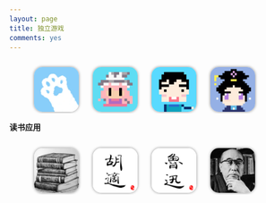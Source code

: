 ```yaml
---
layout: page
title: 独立游戏
comments: yes
---
```


<head>
	<meta http-equiv="Content-Type" content="text/html; charset=gb2312" />
	<style>
	 	li.icon {
		list-style:none;
		float:left;
		width: 90px;
        margin-left: 15px;
		}
		img.iconimg {
		width:80px;
		height:80px;
		border-radius:15px;
		box-shadow: 0px 0px 5px #888888;
		}
		div.apps {
		overflow:hidden;
		white-space:nowrap;
        margin-left: 5px;
		}
		</style>
</head>
<div class = "apps">
    <ul>
    <li class = "icon">
        <a title="晴书" href="https://itunes.apple.com/cn/app/id1543087372/"><img class = "iconimg" alt="晴书" src="/blogImages/qingshu.png" width="80"></a>
    </li>
    <li class = "icon">
        <a title="Puppy Touch (iPhone / iPad)" href="https://itunes.apple.com/cn/app/id1104761965/"><img class = "iconimg" alt="Puppy Touch (iPhone / iPad)" src="/blogImages/puppytouch.png" width="80"></a>
    </li>
    <li class = "icon">
        <a title="全蛋流水线 (iPhone / iPad)" href="https://itunes.apple.com/cn/app/id1018629225"><img class = "iconimg" alt="全蛋流水线 (iPhone / iPad)" src="/blogImages/petpipeline.png" width="80"></a>
    </li>
    <li class ="icon">
        <a title="后宫Run (iPhone / iPad)" href="https://itunes.apple.com/cn/app/id994161640"><img class = "iconimg" alt="后宫Run (iPhone / iPad)" src="/blogImages/zhenhuanrun.png" width="80"></a>
    </li>
    </ul>
</div>

**读书应用**

<div class = "apps">
    <ul>
    <li class = "icon">
        <a title="人生必读的100本书" href="https://itunes.apple.com/cn/app/id1358312595?mt=8"><img class = "iconimg" alt="人生必读的100本书" src="/blogImages/books100.png" width="80"></a>
    </li>
    <li class = "icon">
        <a title="胡适文集" href="https://itunes.apple.com/cn/app/id1375322263?mt=8"><img class = "iconimg" alt="胡适文集" src="/blogImages/hushi.png" width="80"></a>
    </li>
    <li class ="icon">
        <a title="鲁迅杂文小说集" href="https://itunes.apple.com/cn/app/id1375316899?mt=8"><img class = "iconimg" alt="鲁迅杂文小说集" src="/blogImages/luxun.png" width="80"></a>
    </li>
	<li class ="icon">
        <a title="乱步短篇集" href="https://itunes.apple.com/cn/app/id1209529114"><img class = "iconimg" alt="乱步短篇集" src="/blogImages/luanbu.png" width="80"></a>
    </li>
    </ul>
</div>